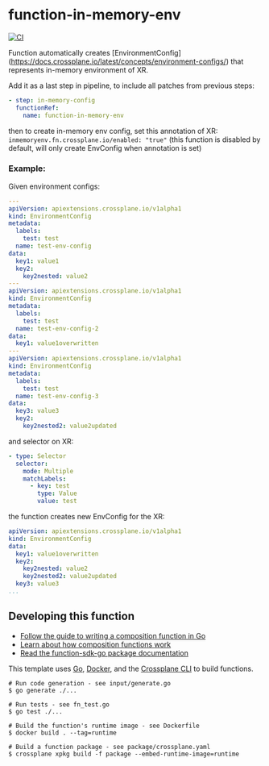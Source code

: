 # function-in-memory-env
[![CI](https://github.com/lewyg/function-in-memory-env/actions/workflows/ci.yml/badge.svg)](https://github.com/lewyg/function-in-memory-env/actions/workflows/ci.yml)

Function automatically creates [EnvironmentConfig] (https://docs.crossplane.io/latest/concepts/environment-configs/) that represents in-memory environment of XR.

Add it as a last step in pipeline, to include all patches from previous steps:
```yaml
- step: in-memory-config
  functionRef:
    name: function-in-memory-env
```

then to create in-memory env config, set this annotation of XR: `inmemoryenv.fn.crossplane.io/enabled: "true"`
(this function is disabled by default, will only create EnvConfig when annotation is set)

### Example:

Given environment configs:
```yaml
---
apiVersion: apiextensions.crossplane.io/v1alpha1
kind: EnvironmentConfig
metadata:
  labels:
    test: test
  name: test-env-config
data:
  key1: value1
  key2:
    key2nested: value2
---
apiVersion: apiextensions.crossplane.io/v1alpha1
kind: EnvironmentConfig
metadata:
  labels:
    test: test
  name: test-env-config-2
data:
  key1: value1overwritten
---
apiVersion: apiextensions.crossplane.io/v1alpha1
kind: EnvironmentConfig
metadata:
  labels:
    test: test
  name: test-env-config-3
data:
  key3: value3
  key2:
    key2nested2: value2updated
```

and selector on XR:
```yaml
- type: Selector
  selector:
    mode: Multiple
    matchLabels:
      - key: test
        type: Value
        value: test
```

the function creates new EnvConfig for the XR:
```yaml
apiVersion: apiextensions.crossplane.io/v1alpha1
kind: EnvironmentConfig
data:
  key1: value1overwritten
  key2:
    key2nested: value2
    key2nested2: value2updated
  key3: value3
...
```


## Developing this function

* [Follow the guide to writing a composition function in Go][function guide]
* [Learn about how composition functions work][functions]
* [Read the function-sdk-go package documentation][package docs]

This template uses [Go][go], [Docker][docker], and the [Crossplane CLI][cli] to
build functions.

```shell
# Run code generation - see input/generate.go
$ go generate ./...

# Run tests - see fn_test.go
$ go test ./...

# Build the function's runtime image - see Dockerfile
$ docker build . --tag=runtime

# Build a function package - see package/crossplane.yaml
$ crossplane xpkg build -f package --embed-runtime-image=runtime
```

[functions]: https://docs.crossplane.io/latest/concepts/composition-functions
[go]: https://go.dev
[function guide]: https://docs.crossplane.io/knowledge-base/guides/write-a-composition-function-in-go
[package docs]: https://pkg.go.dev/github.com/crossplane/function-sdk-go
[docker]: https://www.docker.com
[cli]: https://docs.crossplane.io/latest/cli
